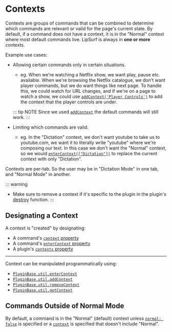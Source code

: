 # Contexts

Contexts are groups of commands that can be combined to determine which commands are relevant or valid for the page's current state. By default, if a command does not have a context, it is in the "Normal" context where most default commands live. LipSurf is always in <b>one or more</b> contexts. 

Example use cases:
 * Allowing certain commands only in certain situations.
    * eg. When we're watching a Netflix show, we want <span class="voice-cmd">play</span>, <span class="voice-cmd">pause</span> etc. available. When we're browsing the Netflix catalogue, we don't want player commands, but we do want things like <span class="voice-cmd">next page</span>. To handle this, we could watch for URL changes, and if we're on a page to watch a show, we could use [`addContext('Player Controls')`](/api-reference/pluginbase-util.md#addContext) to add the context that the player controls are under. 
    
    ::: tip NOTE
    Since we used [`addContext`](/api-reference/pluginbase-util.md#addContext) the default commands will still work.
    :::

 * Limiting which commands are valid.
    * eg. In the "Dictation" context, we don't want <span class="voice-cmd">youtube</span> to take us to youtube.com, we want it to literally write "youtube" where we're composing our text. In this case we don't want the "Normal" context, so we would [`enterContext(["Dictation"])`](/api-reference/pluginbase-util.md#enterContext) to replace the current context with only "Dictation".


Contexts are per-tab. So the user may be in "Dictation Mode" in one tab, and "Normal Mode" in another. 

::: warning 
* Make sure to remove a context if it's specific to the plugin in the plugin's [destroy](/api-reference/plugin.md#destroy) function.
:::

## Designating a Context
A context is "created" by designating:
- A command's [`context` property](/api-reference/command.md#context)
- A command's [`enterContext` property](/api-reference/command.md#entercontext)
- A plugin's [`contexts` property](api-reference/plugin.md#contexts)

---------------------

Context can be manipulated programmatically using:
* [`PluginBase.util.enterContext`](api-reference/pluginbase-util.md#entercontext) 
* [`PluginBase.util.addContext`](api-reference/pluginbase-util.md#addcontext)
* [`PluginBase.util.removeContext`](api-reference/pluginbase-util.md#removecontext)
* [`PluginBase.util.getContext`](api-reference/pluginbase-util.md#getcontext)

## Commands Outside of Normal Mode

By default, a command is in the "Normal" (default) context unless [`normal: false`](api-reference/command.md#normal) is specified or a [`context`](api-reference/command.md#context) is specified that doesn't include "Normal".